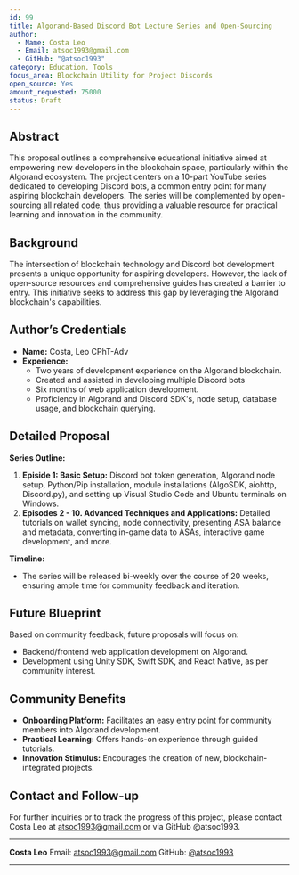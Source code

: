 ```yaml
---
id: 99
title: Algorand-Based Discord Bot Lecture Series and Open-Sourcing
author: 
  - Name: Costa Leo
  - Email: atsoc1993@gmail.com
  - GitHub: "@atsoc1993"
category: Education, Tools
focus_area: Blockchain Utility for Project Discords
open_source: Yes
amount_requested: 75000
status: Draft
---
```




## Abstract
This proposal outlines a comprehensive educational initiative aimed at empowering new developers in the blockchain space, particularly within the Algorand ecosystem. The project centers on a 10-part YouTube series dedicated to developing Discord bots, a common entry point for many aspiring blockchain developers. The series will be complemented by open-sourcing all related code, thus providing a valuable resource for practical learning and innovation in the community.

## Background
The intersection of blockchain technology and Discord bot development presents a unique opportunity for aspiring developers. However, the lack of open-source resources and comprehensive guides has created a barrier to entry. This initiative seeks to address this gap by leveraging the Algorand blockchain's capabilities.

## Author’s Credentials
- **Name:** Costa, Leo CPhT-Adv
- **Experience:**
  - Two years of development experience on the Algorand blockchain.
  - Created and assisted in developing multiple Discord bots
  - Six months of web application development.
  - Proficiency in Algorand and Discord SDK's, node setup, database usage, and blockchain querying.

## Detailed Proposal
**Series Outline:**
1. **Episide 1: Basic Setup:** Discord bot token generation, Algorand node setup, Python/Pip installation, module installations (AlgoSDK, aiohttp, Discord.py), and setting up Visual Studio Code and Ubuntu terminals on Windows.
2. **Episodes 2 - 10. Advanced Techniques and Applications:** Detailed tutorials on wallet syncing, node connectivity, presenting ASA balance and metadata, converting in-game data to ASAs, interactive game development, and more.

**Timeline:**
- The series will be released bi-weekly over the course of 20 weeks, ensuring ample time for community feedback and iteration.

## Future Blueprint
Based on community feedback, future proposals will focus on:
- Backend/frontend web application development on Algorand.
- Development using Unity SDK, Swift SDK, and React Native, as per community interest.

## Community Benefits
- **Onboarding Platform:** Facilitates an easy entry point for community members into Algorand development.
- **Practical Learning:** Offers hands-on experience through guided tutorials.
- **Innovation Stimulus:** Encourages the creation of new, blockchain-integrated projects.

## Contact and Follow-up
For further inquiries or to track the progress of this project, please contact Costa Leo at atsoc1993@gmail.com or via GitHub @atsoc1993.

---

**Costa Leo**
Email: atsoc1993@gmail.com
GitHub: [@atsoc1993](https://github.com/atsoc1993)

---
